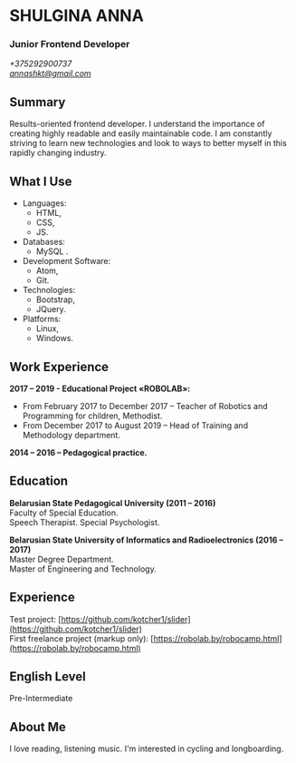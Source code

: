 # SHULGINA ANNA

### Junior Frontend Developer

*+375292900737*  
*annashkt@gmail.com*

## Summary

Results-oriented frontend developer. I understand the importance of creating highly readable and easily maintainable code. I am constantly striving to learn new technologies and look to ways to better myself in this rapidly changing industry.

## What I Use

- Languages:  
  - HTML,
  - CSS,
  - JS.
- Databases:  
  - MySQL .
- Development Software:
  - Atom,
  - Git.
- Technologies:  
  - Bootstrap,
  - JQuery.
- Platforms:
  - Linux,
  - Windows.

## Work Experience

**2017 – 2019 - Educational Project «ROBOLAB»:**
  - From February 2017 to December 2017 – Teacher of Robotics and Programming for children, Methodist.
  - From December 2017 to August 2019 – Head of Training and Methodology department.

**2014 – 2016 – Pedagogical practice.**

## Education

**Belarusian State Pedagogical University (2011 – 2016)**  
Faculty of Special Education.  
Speech Therapist. Special Psychologist.

**Belarusian State University of Informatics and Radioelectronics (2016 – 2017)**  
Master Degree Department.  
Master of Engineering and Technology.

## Experience

Test project: [https://github.com/kotcher1/slider](https://github.com/kotcher1/slider)  
First freelance project (markup only): [https://robolab.by/robocamp.html](https://robolab.by/robocamp.html)

## English Level

Pre-Intermediate

## About Me

I love reading, listening music. I'm interested in cycling and longboarding.
